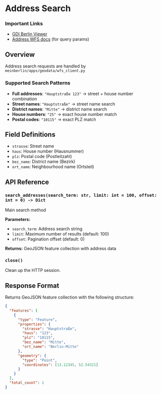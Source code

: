 # Address Search

### Important Links

- [GDI Berlin Viewer](https://gdi.berlin.de/viewer/main/)
- [Address WFS docs](https://gdi.berlin.de/data/adressen_berlin/docs/Datenformatbeschreibung_Adressen_Berlin.pdf)  (for query params)

## Overview
Address search requests are handled by `meinberlin/apps/geodata/wfs_client.py`

### Supported Search Patterns

- **Full addresses**: `"Hauptstraße 123"` → street + house number combination
- **Street names**: `"Hauptstraße"` → street name search
- **District names**: `"Mitte"` → district name search
- **House numbers**: `"25"` → exact house number match  
- **Postal codes**: `"10115"` → exact PLZ match


## Field Definitions

- `strasse`: Street name
- `haus`: House number (Hausnummer)
- `plz`: Postal code (Postleitzahl)
- `bez_name`: District name (Bezirk)
- `ort_name`: Neighbourhood name (Ortsteil)

## API Reference

### `search_addresses(search_term: str, limit: int = 100, offset: int = 0) -> Dict`
Main search method 

**Parameters:**
- `search_term`: Address search string
- `limit`: Maximum number of results (default: 100)
- `offset`: Pagination offset (default: 0)

**Returns:** GeoJSON feature collection with address data

### `close()`
Clean up the HTTP session.

## Response Format

Returns GeoJSON feature collection with the following structure:

```json
{
  "features": [
    {
      "type": "Feature",
      "properties": {
        "strasse": "Hauptstraße",
        "haus": "123",
        "plz": "10115",
        "bez_name": "Mitte",
        "ort_name": "Berlin-Mitte"
      },
      "geometry": {
        "type": "Point",
        "coordinates": [13.12345, 52.54321]
      }
    }
  ],
  "total_count": 1
}
```


